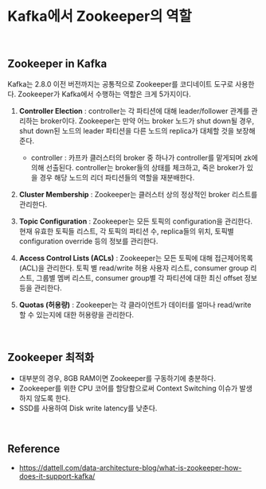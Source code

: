 # Kafka에서 Zookeeper의 역할



<br>



## Zookeeper in Kafka

Kafka는 2.8.0 이전 버전까지는 공통적으로 Zookeeper를 코디네이트 도구로 사용한다. Zookeeper가 Kafka에서 수행하는 역할은 크게 5가지이다.

1. **Controller Election** : controller는 각 파티션에 대해 leader/follower 관계를 관리하는 broker이다. Zookeeper는 만약 어느 broker 노드가 shut down될 경우, shut down된 노드의 leader 파티션을 다른 노드의 replica가 대체할 것을 보장해준다.
    * controller : 카프카 클러스터의 broker 중 하나가 controller를 맡게되며 zk에 의해 선출된다. controller는 broker들의 상태를 체크하고, 죽은 broker가 있을 경우 해당 노드의 리더 파티션들의 역할을 재분배한다.

2. **Cluster Membership** : Zookeeper는 클러스터 상의 정상적인 broker 리스트를 관리한다.

3. **Topic Configuration** : Zookeeper는 모든 토픽의 configuration을 관리한다. 현재 유효한 토픽들 리스트, 각 토픽의 파티션 수, replica들의 위치, 토픽별 configuration override 등의 정보를 관리한다.

4. **Access Control Lists (ACLs)** : Zookeeper는 모든 토픽에 대해 접근제어목록(ACL)을 관리한다. 토픽 별 read/write 허용 사용자 리스트, consumer group 리스트, 그룹별 멤버 리스트, consumer group별 각 파티션에 대한 최신 offset 정보 등을 관리한다.

5. **Quotas (허용량)** : Zookeeper는 각 클라이언트가 데이터를 얼마나 read/write 할 수 있는지에 대한 허용량을 관리한다.



<br>



## Zookeeper 최적화

- 대부분의 경우, 8GB RAM이면 Zookeeper를 구동하기에 충분하다.
- Zookeeper를 위한 CPU 코어를 할당함으로써 Context Switching 이슈가 발생하지 않도록 한다.
- SSD를 사용하여 Disk write latency를 낮춘다.



<br>



## Reference

- https://dattell.com/data-architecture-blog/what-is-zookeeper-how-does-it-support-kafka/

